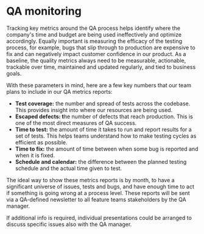 # QA monitoring

Tracking key metrics around the QA process helps identify where the company's time and budget are being used ineffectively and optimize accordingly. Equally important is measuring the efficacy of the testing process, for example, bugs that slip through to production are expensive to fix and can negatively impact customer confidence in our product. As a baseline, the quality metrics always need to be measurable, actionable, trackable over time, maintained and updated regularly, and tied to business goals.

With these parameters in mind, here are a few key numbers that our team plans to include in our QA metrics reports:

* **Test coverage:** the number and spread of tests across the codebase. This provides insight into where our resources are being used.
* **Escaped defects: t**he number of defects that reach production. This is one of the most direct measures of QA success.
* **Time to test:** the amount of time it takes to run and report results for a set of tests. This helps teams understand how to make testing cycles as efficient as possible.
* **Time to fix:** the amount of time between when some bug is reported and when it is fixed.
* **Schedule and calendar:** the difference between the planned testing schedule and the actual time given to test.

The ideal way to show these metrics reports is by month, to have a significant universe of issues, tests and bugs, and have enough time to act if something is going wrong at a process level. These reports will be sent via a QA-defined newsletter to all feature teams stakeholders by the QA manager.

If additional info is required, individual presentations could be arranged to discuss specific issues also with the QA manager.   
  


